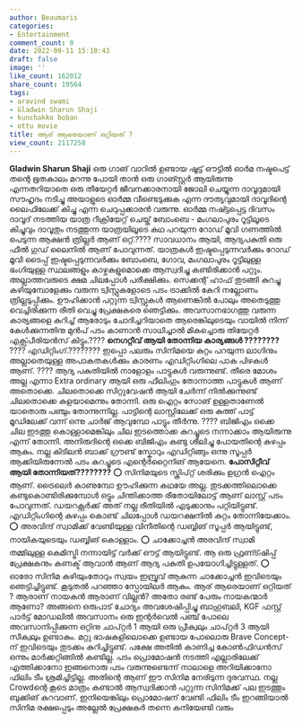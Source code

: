 ```yaml
---
author: Beaumaris
categories:
- Entertainment
comment_count: 0
date: 2022-09-11 15:10:43
draft: false
image: ''
like_count: 162012
share_count: 19564
tags:
- aravind swami
- Gladwin Sharun Shaji
- kunchakko boban
- ottu movie
title: ആര് ആരെയാണ് ഒറ്റിയത് ?
view_count: 2117258
---
```


**Gladwin Sharun Shaji** ഒരു ഗാങ് വാറിൽ ഉണ്ടായ ഷൂട്ട്‌ ഔട്ടിൽ ഓർമ നഷ്ടപെട്ട് തന്റെ ഭൂതകാലം മറന്നു പോയി താൻ ഒരു ഗാങ്സ്റ്റർ ആയിരുന്നു എന്നതറിയാതെ ഒരു തീയേറ്റർ ജീവനക്കാരനായി ജോലി ചെയ്യുന്ന ദാവൂദുമായി സൗഹൃദം നടിച്ചു അയാളുടെ ഓർമ്മ വീണ്ടെടുക്കുക എന്ന ദൗത്യവുമായി ദാവൂദിന്റെ ലൈഫിലേക്ക് കിച്ചു എന്ന ചെറുപ്പക്കാരൻ വരുന്നു. ഓർമ്മ നഷ്ട്ടപ്പെട്ട ദിവസം ദാവൂദ് നടത്തിയ യാത്ര റീക്രിയേറ്റ് ചെയ്ത് ബോംബെ - മംഗലാപുരം റൂട്ടിലൂടെ കിച്ചുവും ദാവൂതും നടത്തുന്ന യാത്രയിലൂടെ കഥ പറയുന്ന റോഡ് മൂവി ഗണത്തിൽ പെടുന്ന ആക്ഷൻ ത്രില്ലർ ആണ് ഒറ്റ്.???? സാവധാനം ആയി, ആദ്യപകുതി ഒരു ഫീൽ ഗുഡ് ലൈനിൽ ആണ് പോവുന്നത്. യാത്രകൾ ഇഷ്ടപ്പെടുന്നവർക്കും റോഡ് മൂവി ടൈപ്പ് ഇഷ്ടപ്പെടുന്നവർക്കും ബോംബെ, ഗോവ, മംഗലാപുരം റൂട്ടിലുള്ള ഭംഗിയുള്ള സ്ഥലങ്ങളും കാഴ്ചകളുമൊക്കെ ആസ്വദിച്ചു കണ്ടിരിക്കാൻ പറ്റും. അല്ലാത്തവരുടെ ക്ഷമ ചിലപ്പോൾ പരീക്ഷിക്കും. സെക്കന്റ് ഹാഫ് തുടങ്ങി കുറച്ചു കഴിയുമ്പോളേക്കും വരുന്ന ട്വിസ്റ്റുകളോടെ പടം ട്രാക്കിൽ കേറി നല്ലോണം ത്രില്ലടുപ്പിക്കും. ഊഹിക്കാൻ പറ്റുന്ന ട്വിസ്റ്റുകൾ ആണെങ്കിൽ പോലും അതെടുത്തു വെച്ചിരിക്കുന്ന രീതി വെച്ചു പ്രേക്ഷകരെ ഞെട്ടിക്കും. അവസാനഭാഗത്തു വരുന്ന കാര്യങ്ങളെ കുറിച്ച് ആരോടും ചോദിച്ചറിയാതെ ആരെങ്കിലുടെയും വായിൽ നിന്ന് കേൾക്കുന്നതിനു മുൻപ് പടം കാണാൻ സാധിച്ചാൽ മികച്ചൊരു തിയേറ്റർ എക്സ്പീരിയൻസ് കിട്ടും.???? **നെഗറ്റീവ് ആയി തോന്നിയ കാര്യങ്ങൾ ????????** ???? എഡിറ്റിംഗ്.???????? ഇപ്പൊ പലരും സിനിമയെ കുറ്റം പറയുന്ന ലാഗിനും അല്ലാതെയുള്ള അപാകതകൾക്കും കാരണം എഡിറ്റിംഗിലെ പാക പിഴകൾ ആണ്. ???? ആദ്യ പകുതിയിൽ നാളോളം പാട്ടുകൾ വരുന്നുണ്ട്. തീരെ മോശം അല്ല എന്നാ Extra ordinary ആയി ഒരു ഫീലിംഗും തോന്നാത്ത പാട്ടുകൾ ആണ് അതൊക്കെ. ചിലതൊക്കെ സിറ്റുവേഷൻ ആയി ചേർന്ന് നിൽക്കുന്നുണ്ട് ചിലതൊക്കെ കളയാമെന്നും തോന്നി. ഒരു ഐറ്റം സോങ് ഉള്ളതാണേൽ യാതൊരു പഞ്ചും തോന്നുന്നില്ല. പാട്ടിന്റെ ലാസ്റ്റിലേക്ക് ഒരു കുത്ത് പാട്ട് മൂഡിലേക്ക് വന്ന് ഒന്നു ചാർജ് ആവുമ്പോ പാട്ടും തീർന്നു. ???? ബിജിഎം ഒക്കെ ചില ഇടത്തു കൊള്ളാമെങ്കിലും ചില ഇടത്തൊക്ക കുറച്ചൂടെ നന്നാക്കാം ആയിരുന്നു എന്ന് തോന്നി. അനിരുദിന്റെ ഒക്കെ ബിജിഎം കണ്ടു ശീലിച്ചു പോയതിന്റെ കുഴപ്പം ആകും. നല്ല കിടിലൻ ബാക്ക് ഗ്രൗണ്ട് സ്കോറും എഡിറ്റിങ്ങും ഒന്നു സൂപ്പർ ആക്കിയിരുന്നേൽ പടം കുറച്ചൂടെ എന്റെർറ്റൈനിങ് ആയേനെ. **പോസിറ്റീവ് ആയി തോന്നിയത്????????** ⭕️ സിനിമയുടെ സ്ക്രിപ്റ്റ് ശരിക്കും ഉഗ്രൻ ഐറ്റം ആണ്. ട്രൈലെർ കാണുമ്പോ ഊഹിക്കുന്ന കഥയേ അല്ല. തുടക്കത്തിലൊക്കെ കണ്ടുകൊണ്ടിരിക്കുമ്പോൾ ഒട്ടും ചിന്തിക്കാത്ത രീതോയിലോട്ട് ആണ് ലാസ്റ്റ് പടം പോവുന്നത്. ഡയറക്റ്റർക്ക് അത് നല്ല രീതിയിൽ എടുക്കാനും പറ്റിയിട്ടുണ്ട്. എഡിറ്റിംഗിന്റെ കുഴപ്പം കൊണ്ട് ചിലപ്പോൾ ഡയറക്ഷനിൽ കുറ്റം തോന്നിയേക്കാം. ⭕️ അരവിന്ദ് സ്വാമിക്ക് വേണ്ടിയുള്ള വിനീതിന്റെ ഡബ്ബിങ് സൂപ്പർ ആയിട്ടുണ്ട്, നായികയുടെയും ഡബ്ബിങ് കൊള്ളാം. ⭕️ ചാക്കോച്ചൻ അരവിന്ദ് സ്വാമി തമ്മിലുള്ള കെമിസ്ട്രി നന്നായിട്ട് വർക്ക്‌ ഔട്ട്‌ ആയിട്ടുണ്ട്. ആ ഒരു ഫ്രണ്ട്ഷിപ്പ് പ്രേക്ഷകനും കണക്ട് ആവാൻ ആണ് ആദ്യ പകുതി ഉപയോഗിച്ചിട്ടുള്ളത്. ⭕️ ഓരോ സിനിമ കഴിയുംതോറും സ്വയം ഇമ്പ്രൂവ് ആകുന്ന ചാക്കോച്ചൻ ഇവിടെയും ഞെട്ടിച്ചിട്ടുണ്ട്. കൂടുതൽ പറഞ്ഞാ സ്പോയിലർ ആകും. ആര് ആരെയാണ് ഒറ്റിയത് ? ആരാണ് നായകൻ ആരാണ് വില്ലൻ? അതോ രണ്ട് പേരും നായകന്മാർ ആണോ? അങ്ങനെ ഒരുപാട് ചോദ്യം അവശേഷിപ്പിച്ചു ബാഹുബലി, KGF ഫസ്റ്റ് പാർട്ട് മോഡലിൽ അവസാനം ഒരു ഇന്റർവെൽ പഞ്ച് പോലെ അവസാനിപ്പിക്കുന്ന ഒറ്റിനു ചാപ്റ്റർ 1 ആയി ഒരു പ്രീക്വലും ചാപ്റ്റർ 3 ആയി സീക്വലും ഉണ്ടാകും. മറ്റു ഭാഷകളിലൊക്കെ ഉണ്ടായ പോലൊരു Brave Concept-ന് ഇവിടെയും തുടക്കം കുറിച്ചിട്ടുണ്ട്. പക്ഷേ അതിൽ കാണിച്ച കോൺഫിഡൻസ് ഒന്നും മാർക്കറ്റിങ്ങിൽ കണ്ടില്ല. പടം പ്രൊമോഷൻ നടത്തി എല്ലാരിലേക്ക് എത്തിക്കാനോ ഇങ്ങനൊരു പടം വരുന്നുണ്ടെന്ന് നാലാളെ അറിയിക്കാനോ ഫിലിം ടീം ശ്രമിച്ചിട്ടില്ല. അതിന്റെ ആണ് ഈ സിനിമ നേരിടുന്ന ദുരവസ്ഥ. നല്ല Crowdന്റെ കൂടെ മാത്രം കണ്ടാൽ ആസ്വദിക്കാൻ പറ്റുന്ന സിനിമക്ക് പല ഇടത്തും ബുക്കിങ് കുറവാണ്. ഇനിയെങ്കിലും പ്രൊമോഷന് വേണ്ടി ഫിലിം ടീം ഇറങ്ങിയാൽ സിനിമ രക്ഷപ്പെടും അല്ലേൽ പ്രേക്ഷകർ തന്നെ കനിയേണ്ടി വരും